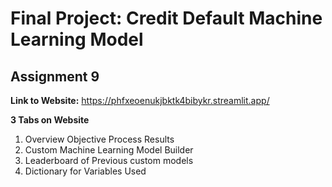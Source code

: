 # Final Project: Credit Default Machine Learning Model
## Assignment 9
**Link to Website:** https://phfxeoenukjbktk4bibykr.streamlit.app/
<br>


**3 Tabs on Website**
1. Overview Objective Process Results
2. Custom Machine Learning Model Builder
3. Leaderboard of Previous custom models
4. Dictionary for Variables Used

